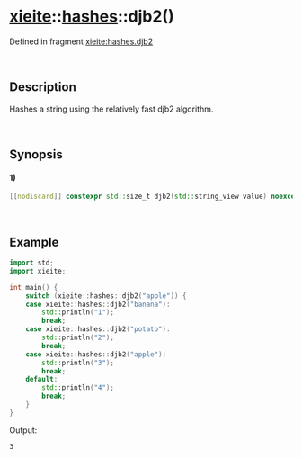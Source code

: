 # [xieite](../../xieite.md)\:\:[hashes](../../hashes.md)\:\:djb2\(\)
Defined in fragment [xieite:hashes.djb2](../../../src/hashes/djb2.cpp)

&nbsp;

## Description
Hashes a string using the relatively fast djb2 algorithm.

&nbsp;

## Synopsis
#### 1)
```cpp
[[nodiscard]] constexpr std::size_t djb2(std::string_view value) noexcept;
```

&nbsp;

## Example
```cpp
import std;
import xieite;

int main() {
    switch (xieite::hashes::djb2("apple")) {
    case xieite::hashes::djb2("banana"):
        std::println("1");
        break;
    case xieite::hashes::djb2("potato"):
        std::println("2");
        break;
    case xieite::hashes::djb2("apple"):
        std::println("3");
        break;
    default:
        std::println("4");
        break;
    }
}
```
Output:
```
3
```

